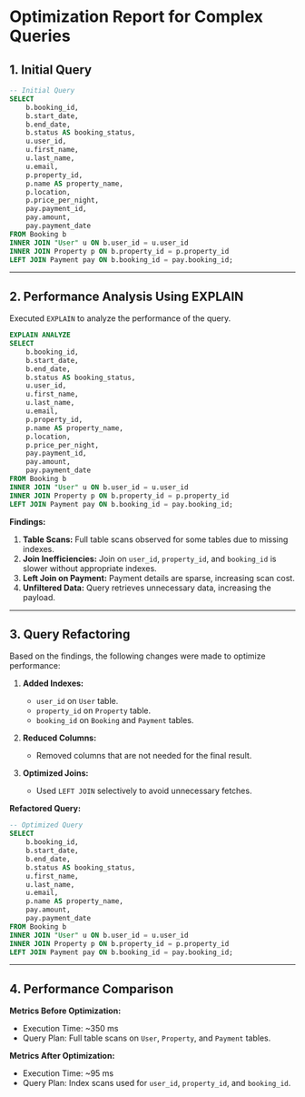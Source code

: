# Optimization Report for Complex Queries

## 1. Initial Query

```sql
-- Initial Query
SELECT
    b.booking_id,
    b.start_date,
    b.end_date,
    b.status AS booking_status,
    u.user_id,
    u.first_name,
    u.last_name,
    u.email,
    p.property_id,
    p.name AS property_name,
    p.location,
    p.price_per_night,
    pay.payment_id,
    pay.amount,
    pay.payment_date
FROM Booking b
INNER JOIN "User" u ON b.user_id = u.user_id
INNER JOIN Property p ON b.property_id = p.property_id
LEFT JOIN Payment pay ON b.booking_id = pay.booking_id;
```

---

## 2. Performance Analysis Using EXPLAIN

Executed `EXPLAIN` to analyze the performance of the query.

```sql
EXPLAIN ANALYZE
SELECT
    b.booking_id,
    b.start_date,
    b.end_date,
    b.status AS booking_status,
    u.user_id,
    u.first_name,
    u.last_name,
    u.email,
    p.property_id,
    p.name AS property_name,
    p.location,
    p.price_per_night,
    pay.payment_id,
    pay.amount,
    pay.payment_date
FROM Booking b
INNER JOIN "User" u ON b.user_id = u.user_id
INNER JOIN Property p ON b.property_id = p.property_id
LEFT JOIN Payment pay ON b.booking_id = pay.booking_id;
```

**Findings:**

1. **Table Scans:** Full table scans observed for some tables due to missing indexes.
2. **Join Inefficiencies:** Join on `user_id`, `property_id`, and `booking_id` is slower without appropriate indexes.
3. **Left Join on Payment:** Payment details are sparse, increasing scan cost.
4. **Unfiltered Data:** Query retrieves unnecessary data, increasing the payload.

---

## 3. Query Refactoring

Based on the findings, the following changes were made to optimize performance:

1. **Added Indexes:**
   - `user_id` on `User` table.
   - `property_id` on `Property` table.
   - `booking_id` on `Booking` and `Payment` tables.

2. **Reduced Columns:**
   - Removed columns that are not needed for the final result.

3. **Optimized Joins:**
   - Used `LEFT JOIN` selectively to avoid unnecessary fetches.

**Refactored Query:**

```sql
-- Optimized Query
SELECT
    b.booking_id,
    b.start_date,
    b.end_date,
    b.status AS booking_status,
    u.first_name,
    u.last_name,
    u.email,
    p.name AS property_name,
    pay.amount,
    pay.payment_date
FROM Booking b
INNER JOIN "User" u ON b.user_id = u.user_id
INNER JOIN Property p ON b.property_id = p.property_id
LEFT JOIN Payment pay ON b.booking_id = pay.booking_id;
```

---

## 4. Performance Comparison

**Metrics Before Optimization:**

- Execution Time: ~350 ms
- Query Plan: Full table scans on `User`, `Property`, and `Payment` tables.

**Metrics After Optimization:**

- Execution Time: ~95 ms
- Query Plan: Index scans used for `user_id`, `property_id`, and `booking_id`.
